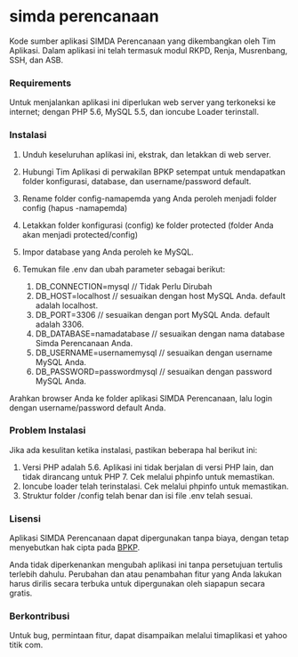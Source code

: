 # simda perencanaan
Kode sumber aplikasi SIMDA Perencanaan yang dikembangkan oleh Tim Aplikasi.
Dalam aplikasi ini telah termasuk modul RKPD, Renja, Musrenbang, SSH, dan ASB.

### Requirements
Untuk menjalankan aplikasi ini diperlukan web server yang terkoneksi ke internet; dengan PHP 5.6, MySQL 5.5, dan ioncube Loader terinstall.

### Instalasi

1. Unduh keseluruhan aplikasi ini, ekstrak, dan letakkan di web server.
2. Hubungi Tim Aplikasi di perwakilan BPKP setempat untuk mendapatkan folder konfigurasi, database, dan username/password default.
3. Rename folder config-namapemda yang Anda peroleh menjadi folder config (hapus -namapemda)
4. Letakkan folder konfigurasi (config) ke folder protected (folder Anda akan menjadi protected/config)
5. Impor database yang Anda peroleh ke MySQL.
6. Temukan file .env dan ubah parameter sebagai berikut:

	1. DB_CONNECTION=mysql // Tidak Perlu Dirubah
	2. DB_HOST=localhost	// sesuaikan dengan host MySQL Anda. default adalah localhost.
	3. DB_PORT=3306 // sesuaikan dengan port MySQL Anda. default adalah 3306.
	4. DB_DATABASE=namadatabase // sesuaikan dengan nama database Simda Perencanaan Anda.
	5. DB_USERNAME=usernamemysql // sesuaikan dengan username MySQL Anda.
	6. DB_PASSWORD=passwordmysql // sesuaikan dengan password MySQL Anda.

Arahkan browser Anda ke folder aplikasi SIMDA Perencanaan, lalu login dengan username/password default Anda.

### Problem Instalasi

Jika ada kesulitan ketika instalasi, pastikan beberapa hal berikut ini:
1. Versi PHP adalah 5.6. Aplikasi ini tidak berjalan di versi PHP lain, dan tidak dirancang untuk PHP 7. Cek melalui phpinfo untuk memastikan.
2. Ioncube loader telah terinstalasi. Cek melalui phpinfo untuk memastikan.
3. Struktur folder /config telah benar dan isi file .env telah sesuai.

### Lisensi
Aplikasi SIMDA Perencanaan dapat dipergunakan tanpa biaya, dengan tetap menyebutkan hak cipta pada [BPKP](http://www.simda-online.com).

Anda tidak diperkenankan mengubah aplikasi ini tanpa persetujuan tertulis terlebih dahulu. Perubahan dan atau penambahan fitur yang Anda lakukan harus dirilis secara terbuka untuk dipergunakan oleh siapapun secara gratis.

### Berkontribusi
Untuk bug, permintaan fitur, dapat disampaikan melalui timaplikasi et yahoo titik com.
